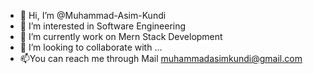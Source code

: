 - 👋 Hi, I’m @Muhammad-Asim-Kundi
- 👀 I’m interested in Software Engineering
- 🌱 I’m currently work on Mern Stack Development
- 💞️ I’m looking to collaborate with ...
- 📫You can reach me through Mail muhammadasimkundi@gmail.com

<!---
Muhammad-Asim-Kundi/Muhammad-Asim-Kundi is a ✨ special ✨ repository because its `README.md` (this file) appears on your GitHub profile.
You can click the Preview link to take a look at your changes.
--->
